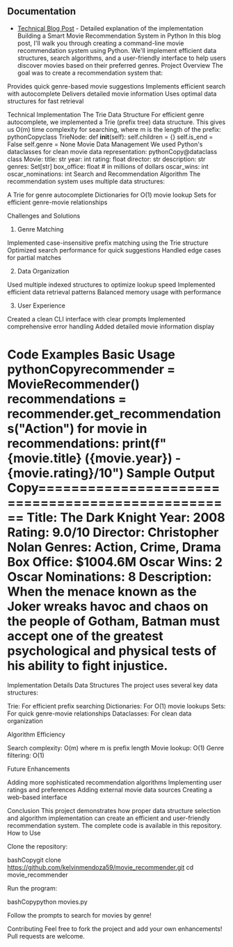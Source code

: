 ## Documentation
- [Technical Blog Post](blog.md) - Detailed explanation of the implementation
Building a Smart Movie Recommendation System in Python
In this blog post, I'll walk you through creating a command-line movie recommendation system using Python. We'll implement efficient data structures, search algorithms, and a user-friendly interface to help users discover movies based on their preferred genres.
Project Overview
The goal was to create a recommendation system that:

Provides quick genre-based movie suggestions
Implements efficient search with autocomplete
Delivers detailed movie information
Uses optimal data structures for fast retrieval

Technical Implementation
The Trie Data Structure
For efficient genre autocomplete, we implemented a Trie (prefix tree) data structure. This gives us O(m) time complexity for searching, where m is the length of the prefix:
pythonCopyclass TrieNode:
    def __init__(self):
        self.children = {}
        self.is_end = False
        self.genre = None
Movie Data Management
We used Python's dataclasses for clean movie data representation:
pythonCopy@dataclass
class Movie:
    title: str
    year: int
    rating: float
    director: str
    description: str
    genres: Set[str]
    box_office: float  # in millions of dollars
    oscar_wins: int
    oscar_nominations: int
Search and Recommendation Algorithm
The recommendation system uses multiple data structures:

A Trie for genre autocomplete
Dictionaries for O(1) movie lookup
Sets for efficient genre-movie relationships

Challenges and Solutions
1. Genre Matching

Implemented case-insensitive prefix matching using the Trie structure
Optimized search performance for quick suggestions
Handled edge cases for partial matches

2. Data Organization

Used multiple indexed structures to optimize lookup speed
Implemented efficient data retrieval patterns
Balanced memory usage with performance

3. User Experience

Created a clean CLI interface with clear prompts
Implemented comprehensive error handling
Added detailed movie information display

Code Examples
Basic Usage
pythonCopyrecommender = MovieRecommender()
recommendations = recommender.get_recommendations("Action")
for movie in recommendations:
    print(f"{movie.title} ({movie.year}) - {movie.rating}/10")
Sample Output
Copy==================================================
Title: The Dark Knight
Year: 2008
Rating: 9.0/10
Director: Christopher Nolan
Genres: Action, Crime, Drama
Box Office: $1004.6M
Oscar Wins: 2
Oscar Nominations: 8
Description: When the menace known as the Joker wreaks havoc and chaos on the people of Gotham, Batman must accept one of the greatest psychological and physical tests of his ability to fight injustice.
==================================================
Implementation Details
Data Structures
The project uses several key data structures:

Trie: For efficient prefix searching
Dictionaries: For O(1) movie lookups
Sets: For quick genre-movie relationships
Dataclasses: For clean data organization

Algorithm Efficiency

Search complexity: O(m) where m is prefix length
Movie lookup: O(1)
Genre filtering: O(1)

Future Enhancements

Adding more sophisticated recommendation algorithms
Implementing user ratings and preferences
Adding external movie data sources
Creating a web-based interface

Conclusion
This project demonstrates how proper data structure selection and algorithm implementation can create an efficient and user-friendly recommendation system. The complete code is available in this repository.
How to Use

Clone the repository:

bashCopygit clone https://github.com/kelvinmendoza59/movie_recommender.git
cd movie_recommender

Run the program:

bashCopypython movies.py

Follow the prompts to search for movies by genre!

Contributing
Feel free to fork the project and add your own enhancements! Pull requests are welcome.